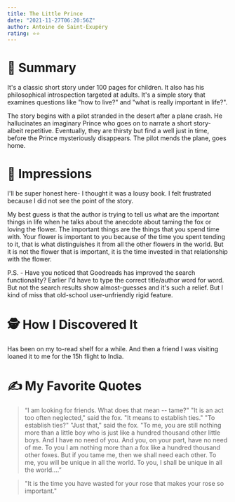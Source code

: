```yaml
---
title: The Little Prince
date: "2021-11-27T06:20:56Z"
author: Antoine de Saint-Exupéry
rating: ⭐⭐
---
```


<style>

</style>


# 🚀 Summary
It's a classic short story under 100 pages for children. It also has his philosophical introspection targeted at adults. It's a simple story that examines questions like "how to live?" and "what is really important in life?". 

The story begins with a pilot stranded in the desert after a plane crash. He hallucinates an imaginary Prince who goes on to narrate a short story- albeit repetitive. Eventually, they are thirsty but find a well just in time, before the Prince mysteriously disappears. The pilot mends the plane, goes home.  

# 🎨 Impressions
I'll be super honest here- I thought it was a lousy book. I felt frustrated because I did not see the point of the story. 

My best guess is that the author is trying to tell us what are the important things in life when he talks about the anecdote about taming the fox or loving the flower. The important things are the things that you spend time with. Your flower is important to you because of the time you spent tending to it, that is what distinguishes it from all the other flowers in the world. But it is not the flower that is important, it is the time invested in that relationship with the flower.

P.S. - Have you noticed that Goodreads has improved the search functionality? Earlier I'd have to type the correct title/author word for word. But not the search results show almost-guesses and it's such a relief. But I kind of miss that old-school user-unfriendly rigid feature.
 
# 🕵 How I Discovered It

Has been on my to-read shelf for a while. And then a friend I was visiting loaned it to me for the 15h flight to India.
 
# ✍️ My Favorite Quotes
> “I am looking for friends. What does that mean -- tame?" 
"It is an act too often neglected," said the fox. "It means to establish ties."
"To establish ties?"
"Just that," said the fox. "To me, you are still nothing more than a little boy who is just like a hundred thousand other little boys. And I have no need of you. And you, on your part, have no need of me. To you I am nothing more than a fox like a hundred thousand other foxes. But if you tame me, then we shall need each other. To me, you will be unique in all the world. To you, I shall be unique in all the world....”

> "It is the time you have wasted for your rose that makes your rose so important."